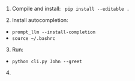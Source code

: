 1. Compile and install:
` pip install --editable .`

2. Install autocompletion:
- `prompt_llm --install-completion`
- `source ~/.bashrc`

3. Run:
- `python cli.py John --greet`

4. 
